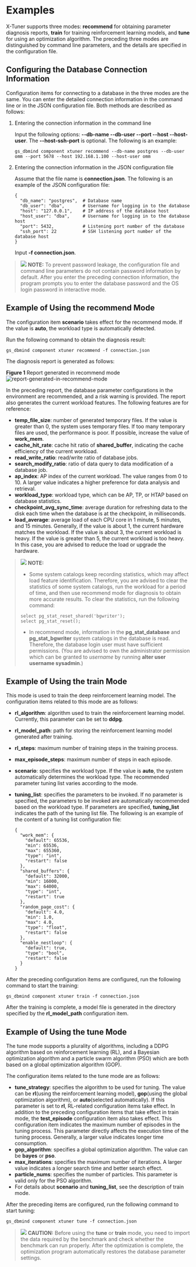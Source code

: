# Examples<a name="EN-US_TOPIC_0303418332"></a>

X-Tuner supports three modes:  **recommend**  for obtaining parameter diagnosis reports,  **train**  for training reinforcement learning models, and  **tune**  for using an optimization algorithm. The preceding three modes are distinguished by command line parameters, and the details are specified in the configuration file.

## Configuring the Database Connection Information<a name="section1972314173514"></a>

Configuration items for connecting to a database in the three modes are the same. You can enter the detailed connection information in the command line or in the JSON configuration file. Both methods are described as follows:

1.  Entering the connection information in the command line

    Input the following options:  **--db-name --db-user --port --host --host-user**. The  **--host-ssh-port**  is optional. The following is an example:

    ```
    gs_dbmind component xtuner recommend --db-name postgres --db-user omm --port 5678 --host 192.168.1.100 --host-user omm
    ```

2.  Entering the connection information in the JSON configuration file

    Assume that the file name is  **connection.json**. The following is an example of the JSON configuration file:

    ```
    {
      "db_name": "postgres",  # Database name
      "db_user": "dba",       # Username for logging in to the database
      "host": "127.0.0.1",    # IP address of the database host
      "host_user": "dba",     # Username for logging in to the database host
      "port": 5432,           # Listening port number of the database
      "ssh_port": 22          # SSH listening port number of the database host
    }
    ```

    Input  **-f connection.json**.


>![](public_sys-resources/icon-note.gif) **NOTE:** 
>To prevent password leakage, the configuration file and command line parameters do not contain password information by default. After you enter the preceding connection information, the program prompts you to enter the database password and the OS login password in interactive mode.

## Example of Using the recommend Mode<a name="section17370104016614"></a>

The configuration item  **scenario**  takes effect for the recommend mode. If the value is  **auto**, the workload type is automatically detected.

Run the following command to obtain the diagnosis result:

```
gs_dbmind component xtuner recommend -f connection.json
```

The diagnosis report is generated as follows:

**Figure  1**  Report generated in recommend mode<a name="fig49748416171"></a>  
![](figures/report-generated-in-recommend-mode.png "report-generated-in-recommend-mode")

In the preceding report, the database parameter configurations in the environment are recommended, and a risk warning is provided. The report also generates the current workload features. The following features are for reference:

-   **temp\_file\_size**: number of generated temporary files. If the value is greater than 0, the system uses temporary files. If too many temporary files are used, the performance is poor. If possible, increase the value of  **work\_mem**.
-   **cache\_hit\_rate**: cache hit ratio of  **shared\_buffer**, indicating the cache efficiency of the current workload.
-   **read\_write\_ratio**: read/write ratio of database jobs.
-   **search\_modify\_ratio**: ratio of data query to data modification of a database job.
-   **ap\_index**: AP index of the current workload. The value ranges from 0 to 10. A larger value indicates a higher preference for data analysis and retrieval.
-   **workload\_type**: workload type, which can be AP, TP, or HTAP based on database statistics.
-   **checkpoint\_avg\_sync\_time**: average duration for refreshing data to the disk each time when the database is at the checkpoint, in milliseconds.
-   **load\_average**: average load of each CPU core in 1 minute, 5 minutes, and 15 minutes. Generally, if the value is about 1, the current hardware matches the workload. If the value is about 3, the current workload is heavy. If the value is greater than 5, the current workload is too heavy. In this case, you are advised to reduce the load or upgrade the hardware.

>![](public_sys-resources/icon-note.gif) **NOTE:** 
>- Some system catalogs keep recording statistics, which may affect load feature identification. Therefore, you are advised to clear the statistics of some system catalogs, run the workload for a period of time, and then use recommend mode for diagnosis to obtain more accurate results. To clear the statistics, run the following command: 
>
>  ```
>  select pg_stat_reset_shared('bgwriter');
>  select pg_stat_reset();
>  ```
>
>- In recommend mode, information in the **pg\_stat\_database** and **pg\_stat\_bgwriter** system catalogs in the database is read. Therefore, the database login user must have sufficient permissions. (You are advised to own the administrator permission which can be granted to *username* by running **alter user username sysadmin**.) 

## Example of Using the train Mode<a name="section15888321578"></a>

This mode is used to train the deep reinforcement learning model. The configuration items related to this mode are as follows:

-   **rl\_algorithm**: algorithm used to train the reinforcement learning model. Currently, this parameter can be set to  **ddpg**.
-   **rl\_model\_path**: path for storing the reinforcement learning model generated after training.
-   **rl\_steps**: maximum number of training steps in the training process.
-   **max\_episode\_steps**: maximum number of steps in each episode.
-   **scenario**: specifies the workload type. If the value is  **auto**, the system automatically determines the workload type. The recommended parameter tuning list varies according to the mode.
-   **tuning\_list**: specifies the parameters to be invoked. If no parameter is specified, the parameters to be invoked are automatically recommended based on the workload type. If parameters are specified,  **tuning\_list**  indicates the path of the tuning list file. The following is an example of the content of a tuning list configuration file:

    ```
    {
      "work_mem": {
        "default": 65536,
        "min": 65536,
        "max": 655360,
        "type": "int",
        "restart": false
      },
      "shared_buffers": {
        "default": 32000,
        "min": 16000,
        "max": 64000,
        "type": "int",
        "restart": true
      },
      "random_page_cost": {
        "default": 4.0,
        "min": 1.0,
        "max": 4.0,
        "type": "float",
        "restart": false
      },
      "enable_nestloop": {
        "default": true,
        "type": "bool",
        "restart": false
      }
    }
    ```


After the preceding configuration items are configured, run the following command to start the training:

```
gs_dbmind component xtuner train -f connection.json
```

After the training is complete, a model file is generated in the directory specified by the  **rl\_model\_path** configuration item.

## Example of Using the tune Mode<a name="section1487391316816"></a>

The tune mode supports a plurality of algorithms, including a DDPG algorithm based on reinforcement learning \(RL\), and a Bayesian optimization algorithm and a particle swarm algorithm \(PSO\) which are both based on a global optimization algorithm \(GOP\).

The configuration items related to the tune mode are as follows:

-   **tune\_strategy**: specifies the algorithm to be used for tuning. The value can be  **rl**\(using the reinforcement learning model\),  **gop**\(using the global optimization algorithm\), or  **auto**\(selected automatically\). If this parameter is set to **rl**, RL-related configuration items take effect. In addition to the preceding configuration items that take effect in train mode, the  **test\_episode** configuration item also takes effect. This configuration item indicates the maximum number of episodes in the tuning process. This parameter directly affects the execution time of the tuning process. Generally, a larger value indicates longer time consumption.
-   **gop\_algorithm**: specifies a global optimization algorithm. The value can be  **bayes**  or  **pso**.
-   **max\_iterations**: specifies the maximum number of iterations. A larger value indicates a longer search time and better search effect.
-   **particle\_nums**: specifies the number of particles. This parameter is valid only for the PSO algorithm.
-   For details about  **scenario** and **tuning\_list**, see the description of train mode.

After the preceding items are configured, run the following command to start tuning:

```
gs_dbmind component xtuner tune -f connection.json
```

>![](public_sys-resources/icon-caution.gif) **CAUTION:** 
>Before using the  **tune**  or  **train**  mode, you need to import the data required by the benchmark and check whether the benchmark can run properly. After the optimization is complete, the optimization program automatically restores the database parameter settings.
